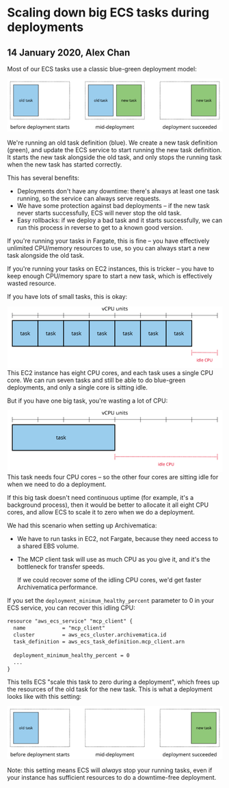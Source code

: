 # Scaling down big ECS tasks during deployments

## 14 January 2020, Alex Chan

Most of our ECS tasks use a classic blue-green deployment model:

![](../.gitbook/assets/2020-01-14-ecs-scaling.svg)

We're running an old task definition \(blue\). We create a new task definition \(green\), and update the ECS service to start running the new task definition. It starts the new task alongside the old task, and only stops the running task when the new task has started correctly.

This has several benefits:

* Deployments don't have any downtime: there's always at least one task running, so the service can always serve requests.
* We have some protection against bad deployments – if the new task never starts successfully, ECS will never stop the old task.
* Easy rollbacks: if we deploy a bad task and it starts successfully, we can run this process in reverse to get to a known good version.

If you're running your tasks in Fargate, this is fine – you have effectively unlimited CPU/memory resources to use, so you can always start a new task alongside the old task.

If you're running your tasks on EC2 instances, this is tricker – you have to keep enough CPU/memory spare to start a new task, which is effectively wasted resource.

If you have lots of small tasks, this is okay:

 ![](../.gitbook/assets/2020-01-14-ec2-tasks-small.svg) This EC2 instance has eight CPU cores, and each task uses a single CPU core. We can run seven tasks and still be able to do blue-green deployments, and only a single core is sitting idle.

But if you have one big task, you're wasting a lot of CPU:

 ![](../.gitbook/assets/2020-01-14-ec2-tasks-big.svg) This task needs four CPU cores – so the other four cores are sitting idle for when we need to do a deployment.

If this big task doesn't need continuous uptime \(for example, it's a background process\), then it would be better to allocate it all eight CPU cores, and allow ECS to scale it to zero when we do a deployment.

We had this scenario when setting up Archivematica:

* We have to run tasks in EC2, not Fargate, because they need access to a shared EBS volume.
* The MCP client task will use as much CPU as you give it, and it's the bottleneck for transfer speeds.

  If we could recover some of the idling CPU cores, we'd get faster Archivematica performance.

If you set the `deployment_minimum_healthy_percent` parameter to 0 in your ECS service, you can recover this idling CPU:

```text
resource "aws_ecs_service" "mcp_client" {
  name            = "mcp_client"
  cluster         = aws_ecs_cluster.archivematica.id
  task_definition = aws_ecs_task_definition.mcp_client.arn

  deployment_minimum_healthy_percent = 0
  ...
}
```

This tells ECS "scale this task to zero during a deployment", which frees up the resources of the old task for the new task. This is what a deployment looks like with this setting:

![](../.gitbook/assets/2020-01-14-ecs-alt-scaling.svg)

Note: this setting means ECS will _always_ stop your running tasks, even if your instance has sufficient resources to do a downtime-free deployment.

